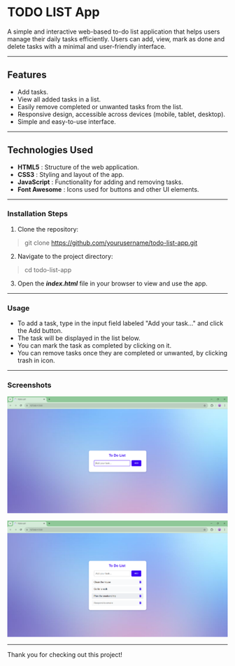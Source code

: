# TODO LIST App

A simple and interactive web-based to-do list application that helps users manage their daily tasks efficiently. Users can add, view, mark as done and delete tasks with a minimal and user-friendly interface. 

---
## Features
- Add tasks.
- View all added tasks in a list.
- Easily remove completed or unwanted tasks from the list.
- Responsive design, accessible across devices (mobile, tablet, desktop).
- Simple and easy-to-use interface.

---
## Technologies Used
- **HTML5** : Structure of the web application.
- **CSS3** : Styling and layout of the app.
- **JavaScript** : Functionality for adding and removing tasks.
- **Font Awesome** : Icons used for buttons and other UI elements.

---
### Installation Steps
1. Clone the repository:
> git clone https://github.com/yourusername/todo-list-app.git

2. Navigate to the project directory:
> cd todo-list-app

3. Open the ***index.html*** file in your browser to view and use the app.

---
### Usage
- To add a task, type in the input field labeled "Add your task..." and click the Add button.
- The task will be displayed in the list below.
- You can mark the task as completed by clicking on it.
- You can remove tasks once they are completed or unwanted, by clicking trash in icon.

---
### Screenshots
![Initial](./images/screenshots/Screenshot1.png)

![After adding task and one task marked as done](./images/screenshots/Screenshot3.png)

---
Thank you for checking out this project!
